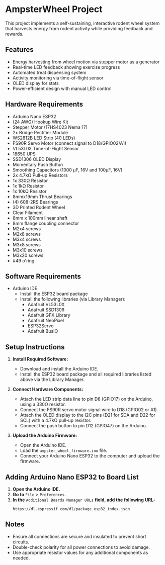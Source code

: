 # AmpsterWheel Project

This project implements a self-sustaining, interactive rodent wheel system that harvests energy from rodent activity while providing feedback and rewards.

## Features
- Energy harvesting from wheel motion via stepper motor as a generator
- Real-time LED feedback showing exercise progress
- Automated treat dispensing system
- Activity monitoring via time-of-flight sensor
- OLED display for stats
- Power-efficient design with manual LED control

## Hardware Requirements
- Arduino Nano ESP32
- (24 AWG) Hookup Wire Kit
- Stepper Motor (17HS4023 Nema 17)
- 2x Bridge Rectifier Module
- WS2812B LED Strip (40 LEDs)
- FS90R Servo Motor (connect signal to D18/GPIO02/A1)
- VL53L0X Time-of-Flight Sensor
- 18650 UPS
- SSD1306 OLED Display
- Momentary Push Button
- Smoothing Capacitors (1000 µF, 16V and 100µF, 16V)
- 2x 4.7kΩ Pull-up Resistors
- 1x 330Ω Resistor
- 1x 1kΩ Resistor
- 1x 10kΩ Resistor
- 8mmx19mm Thrust Bearings
- (4) 608-2RS Bearings
- 3D Printed Rodent Wheel
- Clear Filament
- 8mm x 100mm linear shaft
- 8mm flange coupling connector
- M2x4 screws
- M2x8 screws
- M3x4 screws
- M3x8 screws
- M3x10 screws
- M3x20 screws
- #49 o'ring



## Software Requirements
- Arduino IDE
  - Install the ESP32 board package
  - Install the following libraries (via Library Manager):
    - Adafruit VL53L0X
    - Adafruit SSD1306
    - Adafruit GFX Library
    - Adafruit NeoPixel
    - ESP32Servo
    - Adafruit BusIO

## Setup Instructions
1. **Install Required Software:**
   - Download and install the Arduino IDE.
   - Install the ESP32 board package and all required libraries listed above via the Library Manager.

2. **Connect Hardware Components:**
   - Attach the LED strip data line to pin D8 (GPIO17) on the Arduino, using a 330Ω resistor.
   - Connect the FS90R servo motor signal wire to D18 (GPIO02 or A1).
   - Attach the OLED display to the I2C pins (D21 for SDA and D22 for SCL) with a 4.7kΩ pull-up resistor.
   - Connect the push button to pin D12 (GPIO47) on the Arduino.

3. **Upload the Arduino Firmware:**
   - Open the Arduino IDE.
   - Load the `ampster_wheel_firmware.ino` file.
   - Connect your Arduino Nano ESP32 to the computer and upload the firmware.



## Adding Arduino Nano ESP32 to Board List
1. **Open the Arduino IDE.**
2. **Go to** `File` > `Preferences`.
3. **In the** `Additional Boards Manager URLs` **field, add the following URL:**
   ```
   https://dl.espressif.com/dl/package_esp32_index.json
   ```

## Notes
- Ensure all connections are secure and insulated to prevent short circuits.
- Double-check polarity for all power connections to avoid damage.
- Use appropriate resistor values for any additional components as needed.
